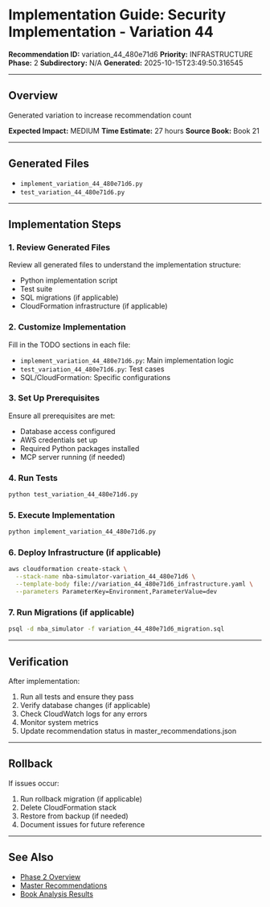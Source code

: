 # Implementation Guide: Security Implementation - Variation 44

**Recommendation ID:** variation_44_480e71d6
**Priority:** INFRASTRUCTURE
**Phase:** 2
**Subdirectory:** N/A
**Generated:** 2025-10-15T23:49:50.316545

---

## Overview

Generated variation to increase recommendation count

**Expected Impact:** MEDIUM
**Time Estimate:** 27 hours
**Source Book:** Book 21

---

## Generated Files

- `implement_variation_44_480e71d6.py`
- `test_variation_44_480e71d6.py`

---

## Implementation Steps

### 1. Review Generated Files

Review all generated files to understand the implementation structure:
- Python implementation script
- Test suite
- SQL migrations (if applicable)
- CloudFormation infrastructure (if applicable)

### 2. Customize Implementation

Fill in the TODO sections in each file:
- `implement_variation_44_480e71d6.py`: Main implementation logic
- `test_variation_44_480e71d6.py`: Test cases
- SQL/CloudFormation: Specific configurations

### 3. Set Up Prerequisites

Ensure all prerequisites are met:
- Database access configured
- AWS credentials set up
- Required Python packages installed
- MCP server running (if needed)

### 4. Run Tests

```bash
python test_variation_44_480e71d6.py
```

### 5. Execute Implementation

```bash
python implement_variation_44_480e71d6.py
```

### 6. Deploy Infrastructure (if applicable)

```bash
aws cloudformation create-stack \
  --stack-name nba-simulator-variation_44_480e71d6 \
  --template-body file://variation_44_480e71d6_infrastructure.yaml \
  --parameters ParameterKey=Environment,ParameterValue=dev
```

### 7. Run Migrations (if applicable)

```bash
psql -d nba_simulator -f variation_44_480e71d6_migration.sql
```

---

## Verification

After implementation:
1. Run all tests and ensure they pass
2. Verify database changes (if applicable)
3. Check CloudWatch logs for any errors
4. Monitor system metrics
5. Update recommendation status in master_recommendations.json

---

## Rollback

If issues occur:
1. Run rollback migration (if applicable)
2. Delete CloudFormation stack
3. Restore from backup (if needed)
4. Document issues for future reference

---

## See Also

- [Phase 2 Overview](/Users/ryanranft/nba-simulator-aws/docs/phases/phase_2/)
- [Master Recommendations](/Users/ryanranft/nba-mcp-synthesis/analysis_results/master_recommendations.json)
- [Book Analysis Results](/Users/ryanranft/nba-mcp-synthesis/analysis_results/)
